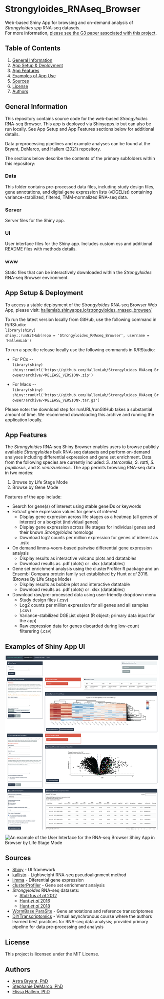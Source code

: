 # Strongyloides_RNAseq_Browser 
Web-based Shiny App for browsing and on-demand analysis of *Strongyloides spp* RNA-seq datasets.  
For more information, [please see the G3 paper associated with this project](https://pubmed.ncbi.nlm.nih.gov/33823530/).

## Table of Contents  
1. [General Information](#general-information)
2. [App Setup & Deployment](#app-setup-&-deployment)
3. [App Features](#app-features)
4. [Examples of App Use](#examples-of-shiny-app-ui)
5. [Sources](#sources)
6. [License](#license)
7. [Authors](#authors)

## General Information
This repository contains source code for the web-based *Strongyloides* RNA-seq Browser. This app is deployed via Shinyapps.io but can also be run locally. See App Setup and App Features sections below for additional details.  

Data preprocessing pipelines and example analyses can be found at the [Bryant, DeMarco, and Hallem (2021) repository](https://github.com/HallemLab/Bryant-DeMarco-Hallem-2021).  

The sections below describe the contents of the primary subfolders within this repository:

### Data  
This folder contains pre-processed data files, including study design files, gene annotations, and digital gene expression lists (vDGEList) containing variance-stabilized, filtered, TMM-normalized RNA-seq data.

### Server
Server files for the Shiny app.

### UI
User interface files for the Shiny app. Includes custom css and additional README files with methods details.

### www
Static files that can be interactively downloaded within the *Strongyloides* RNA-seq Browser environment.

## App Setup & Deployment
To access a stable deployment of the *Strongyloides* RNA-seq Browser Web App, please visit:   [hallemlab.shinyapps.io/strongyloides_rnaseq_browser/](https://hallemlab.shinyapps.io/Strongyloides_RNAseq_Browser/)  


To run the latest version locally from GitHub, use the following command in R/RStudio:  
`library(shiny)`  
`shiny::runGitHub(repo = 'Strongyloides_RNAseq_Browser', username = 'HallemLab')`  

To run a specific release locally use the following commands in R/RStudio:  
  * For PCs --  
    `library(shiny)`  
    `shiny::runUrl('https://github.com/HallemLab/Strongyloides_RNAseq_Browser/archive/<RELEASE_VERSION>.zip') ` 

  * For Macs --  
    `library(shiny)`  
    `shiny::runUrl('https://github.com/HallemLab/Strongyloides_RNAseq_Browser/archive/<RELEASE_VERSION>.tar.gz')`  

Please note: the download step for runURL/runGitHub takes a substantial amount of time. We recommend downloading this archive and running the application locally. 

## App Features  
The *Strongyloides* RNA-seq Shiny Browser enables users to browse publicly available *Strongyloides* bulk RNA-seq datasets and perform on-demand analyses including differential expression and gene set enrichment. Data from the following species are currently included: *S. stercoralis*, *S. ratti*, *S. papillosus*, and *S. venezuelensis*. The app permits browsing RNA-seq data in two modes:

  1. Browse by Life Stage Mode
  2. Browse by Gene Mode  
  
Features of the app include:  

* Search for gene(s) of interest using stable geneIDs or keywords
* Extract gene expression values for genes of interest
  - Display gene expresion across life stages as a heatmap (all genes of interest) or a boxplot (individual genes)
  - Display gene expression across life stages for individual genes and their known *Strongyloides* homologs
  - Download log2 counts per million expression for genes of interest as .xslx
* On demand limma-voom-based pairwise differential gene expression analysis
  - Display results as interactive volcano plots and datatables
  - Download results as .pdf (plots) or .xlsx (datatables)
* Gene set enrichment analysis using the clusterProfiler R package and an Ensembl Compara protein family set established by Hunt *et al* 2016. (Browse By Life Stage Mode)
  - Display results as bubble plot and interactive datatable
  - Download results as .pdf (plots) or .xlsx (datatables)
* Download raw/pre-processed data using user-friendly dropdown menu
  - Study design files (.csv)
  - Log2 counts per million expression for all genes and all samples (.csv)
  - Variance-stabilized DGEList object (R object; primary data input for the app)
  - Raw expression data for genes discarded during low-count filterering (.csv)

## Examples of Shiny App UI
![An example of the User Interface for the RNA-seq Browser Shiny App in Browser by Gene Mode](./UI/Str_RNAseq_Browser_Gene_Mode_Example.png)

![An example of the User Interface for the RNA-seq Browser Shiny App in Browser by Life Stage Mode](./UI/Str_RNAseq_Browser_LifeStage_Mode_Example.png)

## Sources
* [Shiny](https://shiny.rstudio.com/) - UI framework
* [kallisto](https://pachterlab.github.io/kallisto/) - Lightweight RNA-seq pseudoalignment method
* [limma](https://bioconductor.org/packages/release/bioc/html/limma.html) - Diferential gene expression
* [clusterProfiler](https://bioconductor.org/packages/release/bioc/html/clusterProfiler.html) - Gene set enrichment analysis
* *Strongyloides* RNA-seq datasets:
  - [Stolzfus *et al* 2012](https://journals.plos.org/plosntds/article?id=10.1371/journal.pntd.0001854)
  - [Hunt *et al* 2016](https://www.nature.com/articles/ng.3495)
  - [Hunt *et al* 2018](https://www.nature.com/articles/s41598-018-23514-z)
* [WormBase ParaSite](https://parasite.wormbase.org/index.html) - Gene annotations and reference transcriptomes
* [DIYTranscriptomics](http://diytranscriptomics.com/) - Virtual asynchronous course where the authors learned best practices for RNA-seq data analysis; provided primary pipeline for data pre-processing and analysis

## License  
This project is licensed under the MIT License. 

## Authors  
* [Astra Bryant, PhD](https://github.com/astrasb)
* [Stephanie DeMarco, PhD](https://github.com/sfdemarco)
* [Elissa Hallem, PhD](https://github.com/ehallem)
